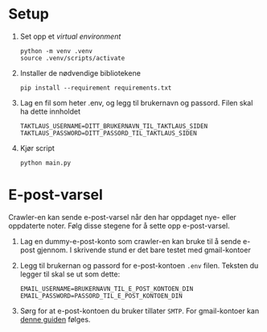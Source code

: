 # Setup
1. Set opp et *virtual environment*
    ```
    python -m venv .venv
    source .venv/scripts/activate
    ```
2. Installer de nødvendige bibliotekene
    ```
    pip install --requirement requirements.txt
    ```
3. Lag en fil som heter .env, og legg til brukernavn og passord. Filen skal ha dette innholdet
    ```
    TAKTLAUS_USERNAME=DITT_BRUKERNAVN_TIL_TAKTLAUS_SIDEN
    TAKTLAUS_PASSWORD=DITT_PASSORD_TIL_TAKTLAUS_SIDEN
    ```
4. Kjør script
    ```
    python main.py
    ```

# E-post-varsel
Crawler-en kan sende e-post-varsel når den har oppdaget nye- eller oppdaterte noter. Følg disse stegene for å sette opp e-post-varsel.  

1. Lag en dummy-e-post-konto som crawler-en kan bruke til å sende e-post gjennom. I skrivende stund er det bare testet med gmail-kontoer

2. Legg til brukernan og passord for e-post-kontoen `.env` filen. Teksten du legger til skal se ut som dette:
    ```
    EMAIL_USERNAME=BRUKERNAVN_TIL_E_POST_KONTOEN_DIN
    EMAIL_PASSWORD=PASSORD_TIL_E_POST_KONTOEN_DIN
    ```
3. Sørg for at e-post-kontoen du bruker tillater `SMTP`. For gmail-kontoer kan [denne guiden](https://stackabuse.com/how-to-send-emails-with-gmail-using-python/) følges. 